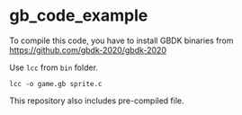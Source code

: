 # gb_code_example

To compile this code, you have to install GBDK binaries from https://github.com/gbdk-2020/gbdk-2020

Use `lcc` from `bin` folder.

```lcc -o game.gb sprite.c```

This repository also includes pre-compiled file.